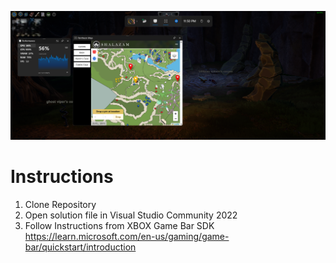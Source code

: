 ![Screenshot of a map in action.](Screenshot1.png)

# Instructions
1. Clone Repository  
2. Open solution file in Visual Studio Community 2022  
3. Follow Instructions from XBOX Game Bar SDK  
<https://learn.microsoft.com/en-us/gaming/game-bar/quickstart/introduction>
